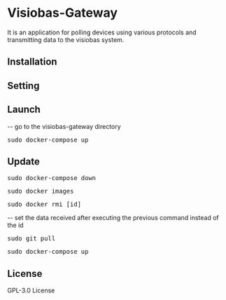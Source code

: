 # Visiobas-Gateway

It is an application for polling devices using various protocols and transmitting data to the visiobas system.

## Installation

## Setting

## Launch
-- go to the visiobas-gateway directory
<pre>
sudo docker-compose up
</pre>

## Update
<pre>
sudo docker-compose down
</pre>
<pre>
sudo docker images
</pre>
<pre>
sudo docker rmi [id] 
</pre>
 -- set the data received after executing the previous command instead of the id
<pre>
sudo git pull
</pre>
<pre>
sudo docker-compose up
</pre>

## License

GPL-3.0 License
